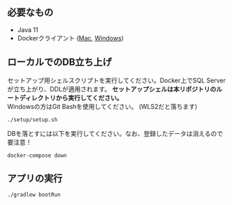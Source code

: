 ## 必要なもの
- Java 11
- Dockerクライアント ([Mac](https://docs.docker.com/desktop/mac/install/), [Windows](https://docs.docker.com/desktop/windows/install/))

## ローカルでのDB立ち上げ
セットアップ用シェルスクリプトを実行してください。Docker上でSQL Serverが立ち上がり、DDLが適用されます。
**セットアップシェルは本リポジトリのルートディレクトリから実行してください。**    
Windowsの方はGit Bashを使用してください。 (WLS2だと落ちます)
```shell
./setup/setup.sh
```

DBを落とすには以下を実行してください。なお、登録したデータは消えるので要注意！
```shell
docker-compose down
```

## アプリの実行
```shell
./gradlew bootRun
```
